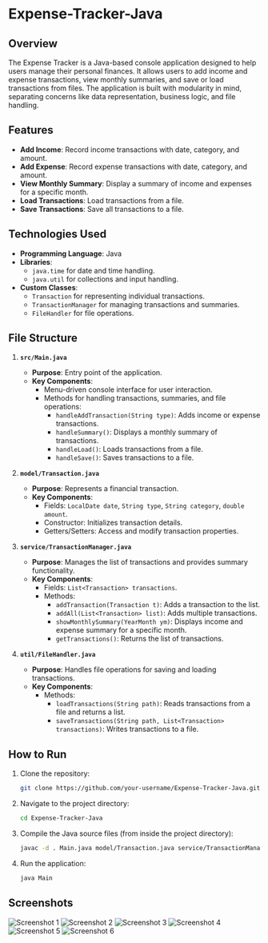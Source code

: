 # Expense-Tracker-Java

## Overview
The Expense Tracker is a Java-based console application designed to help users manage their personal finances. It allows users to add income and expense transactions, view monthly summaries, and save or load transactions from files. The application is built with modularity in mind, separating concerns like data representation, business logic, and file handling.

## Features
- **Add Income**: Record income transactions with date, category, and amount.
- **Add Expense**: Record expense transactions with date, category, and amount.
- **View Monthly Summary**: Display a summary of income and expenses for a specific month.
- **Load Transactions**: Load transactions from a file.
- **Save Transactions**: Save all transactions to a file.

## Technologies Used
- **Programming Language**: Java
- **Libraries**:
    - `java.time` for date and time handling.
    - `java.util` for collections and input handling.
- **Custom Classes**:
    - `Transaction` for representing individual transactions.
    - `TransactionManager` for managing transactions and summaries.
    - `FileHandler` for file operations.

## File Structure
1. **`src/Main.java`**
    - **Purpose**: Entry point of the application.
    - **Key Components**:
        - Menu-driven console interface for user interaction.
        - Methods for handling transactions, summaries, and file operations:
            - `handleAddTransaction(String type)`: Adds income or expense transactions.
            - `handleSummary()`: Displays a monthly summary of transactions.
            - `handleLoad()`: Loads transactions from a file.
            - `handleSave()`: Saves transactions to a file.

2. **`model/Transaction.java`**
    - **Purpose**: Represents a financial transaction.
    - **Key Components**:
        - Fields: `LocalDate date`, `String type`, `String category`, `double amount`.
        - Constructor: Initializes transaction details.
        - Getters/Setters: Access and modify transaction properties.

3. **`service/TransactionManager.java`**
    - **Purpose**: Manages the list of transactions and provides summary functionality.
    - **Key Components**:
        - Fields: `List<Transaction> transactions`.
        - Methods:
            - `addTransaction(Transaction t)`: Adds a transaction to the list.
            - `addAll(List<Transaction> list)`: Adds multiple transactions.
            - `showMonthlySummary(YearMonth ym)`: Displays income and expense summary for a specific month.
            - `getTransactions()`: Returns the list of transactions.

4. **`util/FileHandler.java`**
    - **Purpose**: Handles file operations for saving and loading transactions.
    - **Key Components**:
        - Methods:
            - `loadTransactions(String path)`: Reads transactions from a file and returns a list.
            - `saveTransactions(String path, List<Transaction> transactions)`: Writes transactions to a file.

## How to Run
1. Clone the repository:
   ```bash
   git clone https://github.com/your-username/Expense-Tracker-Java.git
   ```
2. Navigate to the project directory:
   ```bash
   cd Expense-Tracker-Java
   ```
3. Compile the Java source files (from inside the project directory):
   ```bash
   javac -d . Main.java model/Transaction.java service/TransactionManager.java util/FileHandler.java
   ```
4. Run the application:
   ```bash
   java Main
   ```

## Screenshots

![Screenshot 1](Screenshot%202025-05-20%20at%207.16.05%E2%80%AFPM.png)
![Screenshot 2](Screenshot%202025-05-20%20at%207.16.22%E2%80%AFPM.png)
![Screenshot 3](Screenshot%202025-05-20%20at%207.16.57%E2%80%AFPM.png)
![Screenshot 4](Screenshot%202025-05-20%20at%207.18.09%E2%80%AFPM.png)
![Screenshot 5](Screenshot%202025-05-20%20at%207.33.43%E2%80%AFPM.png)
![Screenshot 6](Screenshot%202025-05-20%20at%207.34.55%E2%80%AFPM.png)

